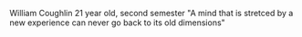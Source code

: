 William Coughlin
21 year old, second semester
"A mind that is stretced by a new experience can never go back to its old dimensions"
